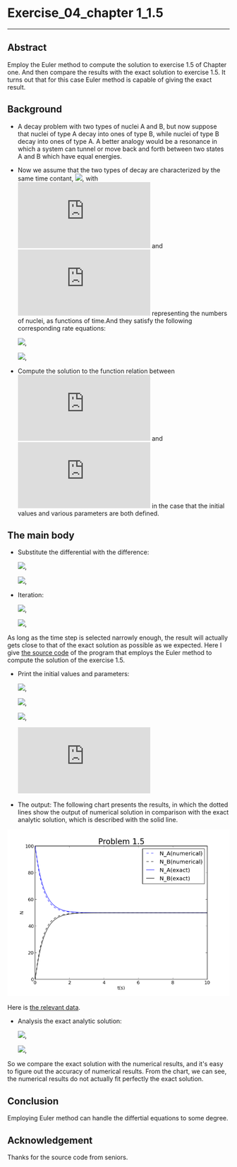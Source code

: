 # Exercise_04_chapter 1_1.5
***
## Abstract
Employ the Euler method to compute the solution to exercise 1.5 of Chapter one. And then compare the results with the exact solution to exercise 1.5. It turns out that for this case Euler method is capable of giving the exact result.
## Background
- A decay problem with two types of nuclei A and B, but now suppose that nuclei of type A decay into ones of type B, while nuclei of type B decay into ones of type A. A better analogy would be a resonance in which a system can tunnel or move back and forth between two states A and B which have equal energies.
- Now we assume that the two types of decay are characterized by the same time contant, ![](http://latex.codecogs.com/gif.latex?\tau), with ![](http://latex.codecogs.com/gif.latex?N_A$) and ![](http://latex.codecogs.com/gif.latex?N_B$) representing the numbers of nuclei, as functions of time.And they satisfy the following corresponding rate equations:

    ![](http://latex.codecogs.com/gif.latex?\frac{dN_{A}}{dt}=\frac{N_{B}}{\tau}-\frac{N_{A}}{\tau}),

    ![](http://latex.codecogs.com/gif.latex?\frac{dN_{B}}{dt}=\frac{N_{A}}{\tau}-\frac{N_{B}}{\tau}),

- Compute the solution to the function relation between ![](http://latex.codecogs.com/gif.latex?N_A$) and ![](http://latex.codecogs.com/gif.latex?N_B$) in the case that the initial values and various parameters are both defined.
## The main body
- Substitute the differential with the difference:

    ![](http://latex.codecogs.com/gif.latex?\frac{N_{A}(i+1)-N_{A}(i)}{dt}=\frac{N_{B}(i)}{\tau}-\frac{N_{A}(i)}{\tau}),

    ![](http://latex.codecogs.com/gif.latex?\frac{N_{B}(i+1)-N_{B}(i)}{dt}=\frac{N_{A}(i)}{\tau}-\frac{N_{B}(i)}{\tau}),

- Iteration:

    ![](http://latex.codecogs.com/gif.latex?N_{A}(i+1)=N_{A}(i)+\frac{dt}{\tau}\left(N_{B}(i)-N_{A}(i)\right)),

    ![](http://latex.codecogs.com/gif.latex?N_{B}(i+1)=N_{B}(i)+\frac{dt}{\tau}\left(N_{A}(i)-N_{B}(i)\right)),

As long as the time step is selected narrowly enough, the result will actually gets close to that of the exact solution as possible as we expected. Here I give [the source code](https://github.com/Ogatayoru/compuational_physics_N2015301020145/blob/master/resource_code_01.py) of the program that employs the Euler method to compute the solution of the exercise 1.5.  

- Print the initial values and parameters:

    ![](http://latex.codecogs.com/gif.latex?N_{A}(0)=100),

    ![](http://latex.codecogs.com/gif.latex?N_{B}(0)=0),

    ![](http://latex.codecogs.com/gif.latex?\tau=1s),

    ![](http://latex.codecogs.com/gif.latex?dt=0.1s)

- The output:
The following chart presents the results, in which the dotted lines show the output of numerical solution in comparison with the exact analytic solution, which is described with the solid line.

![chapter1](https://github.com/Ogatayoru/compuational_physics_N2015301020145/blob/master/chapter1.png)

Here is [the relevant data](https://github.com/Ogatayoru/compuational_physics_N2015301020145/blob/master/data_01).

- Analysis
the exact analytic solution:

   ![](http://latex.codecogs.com/gif.latex?N_{A}(t)=\frac{1}{2}\left(N_{A}(0)+N_{B}(0)+\left(N_{A}(0)-N_{B}(0)\right)e^{-\frac{2t}{\tau}}\right)),

   ![](http://latex.codecogs.com/gif.latex?N_{B}(t)=\frac{1}{2}\left(N_{A}(0)+N_{B}(0)-\left(N_{A}(0)-N_{B}(0)\right)e^{-\frac{2t}{\tau}}\right)),

So we compare the exact solution with the numerical results, and it's easy to figure out the accuracy of numerical results.
From the chart, we can see, the numerical results do not actually fit perfectly the exact solution.

## Conclusion
Employing Euler method can handle the differtial equations to some degree.
## Acknowledgement
Thanks for the source code from seniors.
